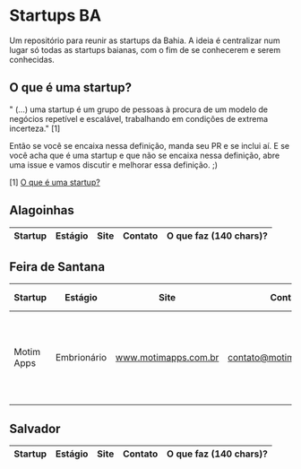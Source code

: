 # Startups BA
Um repositório para reunir as startups da Bahia. A ideia é centralizar num lugar só todas as startups baianas, com o fim de se
conhecerem e serem conhecidas. 

## O que é uma startup? 

" (...) uma startup é um grupo de pessoas à procura de um modelo de negócios repetível e escalável, 
trabalhando em condições de extrema incerteza." [1]

Então se você se encaixa nessa definição, manda seu PR e se inclui aí. 
E se você acha que é uma startup e que não se encaixa nessa definição, 
abre uma issue e vamos discutir e melhorar essa definição. ;)

[1] [O que é uma startup?](http://exame.abril.com.br/pme/o-que-e-uma-startup/)

## Alagoinhas
Startup | Estágio | Site | Contato | O que faz (140 chars)? |
 --- | --- | --- | --- | ---

## Feira de Santana
Startup | Estágio | Site | Contato | O que faz (140 chars)? |
 --- | --- | --- | --- | ---
 Motim Apps | Embrionário | www.motimapps.com.br | contato@motimapps.com.br | Nós somos bons em criar ótimos mobile e web apps com qualidade, transparência e velocidade.
 
 ## Salvador
Startup | Estágio | Site | Contato | O que faz (140 chars)? |
 --- | --- | --- | --- | ---
